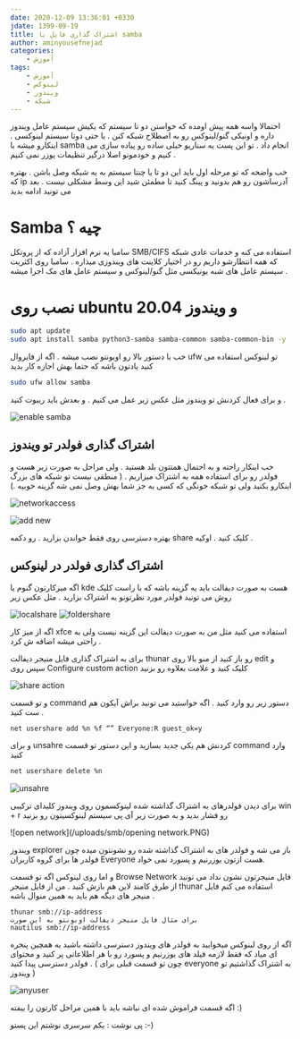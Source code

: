 ```yaml
---
date: 2020-12-09 13:36:01 +0330
jdate: 1399-09-19
title: اشتراک گذاری فایل با samba
author: aminyousefnejad
categories:
    - آموزش
tags:
    - آموزش
    - لینوکس
    - ویندوز	
    - شبکه
---
```


احتمالا واسه همه پیش اومده که خواستن دو تا سیستم که یکیش سیستم عامل ویندوز داره و اونیکی گنو/لینوکس رو به اصطلاح شبکه کنن . یا حتی دوتا سیستم لینوکسی . اینکارو میشه با samba انجام داد . تو این پست یه سناریو خیلی ساده رو پیاده سازی می کنیم و خودمونو اصلا درگیر تنظیمات یوزر نمی کنیم . 

<div id="read-more"></div>

خب واضحه که تو مرحله اول باید این دو تا یا چنتا سیستم به یه شبکه وصل باشن . بهتره که ip آدرساشون رو هم بدونید و پینگ کنید تا مطمئن شید این وسط مشکلی نیست . بعد می تونید ادامه بدید 

# Samba چیه ؟

سامبا یه نرم افزار آزاده که از پروتکل SMB/CIFS استفاده می کنه و خدمات عادی شبکه که همه انتظارشو داریم رو در اختیار کلاینت های ویندوزی میذاره . سامبا روی اکثریت سیستم عامل های شبه یونیکسی مثل گنو/لینوکس و سیستم عامل های مک اجرا میشه
. 
# نصب روی ubuntu 20.04 و ویندوز

```bash
sudo apt update 
sudo apt install samba python3-samba samba-common samba-common-bin -y
```

خب با دستور بالا رو اوبونتو نصب میشه . اگه از فایروال ufw تو لینوکس استفاده می کنید یادتون باشه که حتما بهش اجازه کار بدید 

```bash
sudo ufw allow samba
```

و برای فعال کردنش تو ویندوز مثل عکس زیر عمل می کنیم . و بعدش باید ریبوت کنید . 

![enable samba](/uploads/smb/enabling_samba.png)

## اشتراک گذاری فولدر تو ویندوز 

خب اینکار راحته و به احتمال همتتون بلد هستید . ولی مراحل به صورت زیر هست و فولدر رو برای استفاده همه به اشتراک میزاریم . ( منطقی نیست تو شبکه های بزرگ اینکارو بکنید ولی تو شبکه خونگی که کسی به جز شما بهش وصل نمی شه گزینه خوبیه .)

![networkaccess](/uploads/smb/sharing_folder.PNG)

![add new](/uploads/smb/everyone_sharing.PNG)

بهتره دسترسی روی فقط خواندن بزارید . رو دکمه share کلیک کنید . اوکیه . 

## اشتراک گذاری فولدر در لینوکس 

اگه میزکارتون گنوم یا kde هست به صورت دیفالت باید یه گزینه باشه که با راست کلیک روش می تونید فولدر مورد نظرتونو به اشتراک بزارید . مثل عکس زیر 

![localshare](/uploads/smb/localnetworkshare_ubuntu.png)
![foldershare](/uploads/smb/folder-sharing_ubuntu.png)



اگه از میز کار xfce استفاده می کنید مثل من به صورت دیفالت این گزینه نیست ولی به راحتی میشه اضافه ش کرد . 

برای به اشتراک گذاری فایل منیجر دیفالت thunar رو باز کنید از منو بالا روی ‌edit و سپس روی Configure custom action کلیک کنید و علامت بعلاوه رو بزنید

![share action](/uploads/smb/xfce-add-share-action.png)

و تو قسمت command دستور زیر رو وارد کنید . اگه خواستید می تونید براش آیکون هم ست کنید . 

```bash
net usershare add %n %f “” Everyone:R guest_ok=y
```

و برای unsahre کردنش هم یکی جدید بسازید و این دستور تو قسمت command وارد کنید 

```bash
net usershare delete %n
```

![unsahre](/uploads/smb/xfce-add-unshare-action.png)

برای دیدن فولدرهای به اشتراک گذاشته شده لینوکسمون روی ویندوز کلیدای ترکیبی win + r رو فشار بدید و به صورت زیر آی پی سیستم لینوکسیتون رو بزنید 

![open network](/uploads/smb/opening network.PNG)

ویندوز explorer باز می شه و فولدر های به اشتراک گذاشته شده رو نشونتون میده چون فولدر ها برای گروه کاربران Everyone هست ازتون یوزرنیم و پسورد نمی خواد. 

و اما روی لینوکس اگه تو قسمت Browse Network فایل منیجرتون نشون نداد می تونید از طرق کامند لاین هم بازش کنید . من از فایل منیجر thunar استفاده می کنم فایل منیجر های دیگه هم باید به همین منوال باشه . 

 

```
thunar smb://ip-address 
برای مثال فایل منیجر دیفالت اوبونتو به این صورت 
nautilus smb://ip-address
```

اگه از روی لینوکس میخوایید به فولدر های ویندوز دسترسی داشته باشید یه همچین پنجره ای میاد که فقط لازمه فیلد های یوزرنیم و پسورد رو با هر اطلاعاتی پر کنید و محتوای فولدر دسترسی پیدا کنید . ( چون تو قسمت قبلی برای everyone به اشتراک گذاشتیم تو ویندوز ) 

![anyuser](/uploads/smb/any-user-windows.png)

اگه قسمت فراموش شده ای نباشه باید با همین مراحل کارتون را بیفته :) 

پی نوشت : یکم سرسری نوشتم این پستو :-)

